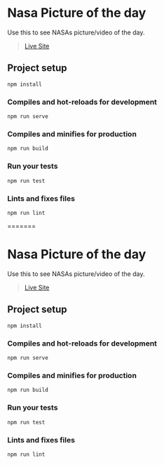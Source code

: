 # Nasa Picture of the day

Use this to see NASAs picture/video of the day.

> [Live Site](https://csb-5ykb2-p81hngpdt.now.sh/)

## Project setup

```
npm install
```

### Compiles and hot-reloads for development

```
npm run serve
```

### Compiles and minifies for production

```
npm run build
```

### Run your tests

```
npm run test
```

### Lints and fixes files

```
npm run lint
```
=======
# Nasa Picture of the day

Use this to see NASAs picture/video of the day.

> [Live Site](https://csb-5ykb2-k3fbbrtss.now.sh)


## Project setup

```
npm install
```

### Compiles and hot-reloads for development

```
npm run serve
```

### Compiles and minifies for production

```
npm run build
```

### Run your tests

```
npm run test
```

### Lints and fixes files

```
npm run lint
```
